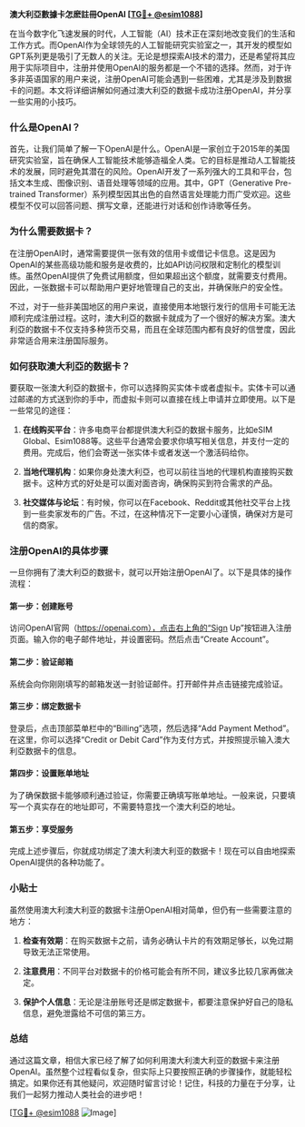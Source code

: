 **澳大利亞數據卡怎麽註冊OpenAI [[TG💪+ @esim1088](https://t.me/s/esim1088)]**

在当今数字化飞速发展的时代，人工智能（AI）技术正在深刻地改变我们的生活和工作方式。而OpenAI作为全球领先的人工智能研究实验室之一，其开发的模型如GPT系列更是吸引了无数人的关注。无论是想探索AI技术的潜力，还是希望将其应用于实际项目中，注册并使用OpenAI的服务都是一个不错的选择。然而，对于许多非英语国家的用户来说，注册OpenAI可能会遇到一些困难，尤其是涉及到数据卡的问题。本文将详细讲解如何通过澳大利亞的数据卡成功注册OpenAI，并分享一些实用的小技巧。

### 什么是OpenAI？

首先，让我们简单了解一下OpenAI是什么。OpenAI是一家创立于2015年的美国研究实验室，旨在确保人工智能技术能够造福全人类。它的目标是推动人工智能技术的发展，同时避免其潜在的风险。OpenAI开发了一系列强大的工具和平台，包括文本生成、图像识别、语音处理等领域的应用。其中，GPT（Generative Pre-trained Transformer）系列模型因其出色的自然语言处理能力而广受欢迎。这些模型不仅可以回答问题、撰写文章，还能进行对话和创作诗歌等任务。

### 为什么需要数据卡？

在注册OpenAI时，通常需要提供一张有效的信用卡或借记卡信息。这是因为OpenAI的某些高级功能和服务是收费的，比如API访问权限和定制化的模型训练。虽然OpenAI提供了免费试用额度，但如果超出这个额度，就需要支付费用。因此，一张数据卡可以帮助用户更好地管理自己的支出，并确保账户的安全性。

不过，对于一些非美国地区的用户来说，直接使用本地银行发行的信用卡可能无法顺利完成注册过程。这时，澳大利亞的数据卡就成为了一个很好的解决方案。澳大利亞的数据卡不仅支持多种货币交易，而且在全球范围内都有良好的信誉度，因此非常适合用来注册国际服务。

### 如何获取澳大利亞的数据卡？

要获取一张澳大利亞的数据卡，你可以选择购买实体卡或者虚拟卡。实体卡可以通过邮递的方式送到你的手中，而虚拟卡则可以直接在线上申请并立即使用。以下是一些常见的途径：

1. **在线购买平台**：许多电商平台都提供澳大利亞的数据卡服务，比如eSIM Global、Esim1088等。这些平台通常会要求你填写相关信息，并支付一定的费用。完成后，他们会寄送一张实体卡或者发送一个激活码给你。

2. **当地代理机构**：如果你身处澳大利亞，也可以前往当地的代理机构直接购买数据卡。这种方式的好处是可以面对面咨询，确保购买到符合需求的产品。

3. **社交媒体与论坛**：有时候，你可以在Facebook、Reddit或其他社交平台上找到一些卖家发布的广告。不过，在这种情况下一定要小心谨慎，确保对方是可信的商家。

### 注册OpenAI的具体步骤

一旦你拥有了澳大利亞的数据卡，就可以开始注册OpenAI了。以下是具体的操作流程：

#### 第一步：创建账号
访问OpenAI官网（https://openai.com），点击右上角的“Sign Up”按钮进入注册页面。输入你的电子邮件地址，并设置密码。然后点击“Create Account”。

#### 第二步：验证邮箱
系统会向你刚刚填写的邮箱发送一封验证邮件。打开邮件并点击链接完成验证。

#### 第三步：绑定数据卡
登录后，点击顶部菜单栏中的“Billing”选项，然后选择“Add Payment Method”。在这里，你可以选择“Credit or Debit Card”作为支付方式，并按照提示输入澳大利亞数据卡的信息。

#### 第四步：设置账单地址
为了确保数据卡能够顺利通过验证，你需要正确填写账单地址。一般来说，只要填写一个真实存在的地址即可，不需要特意找一个澳大利亞的地址。

#### 第五步：享受服务
完成上述步骤后，你就成功绑定了澳大利澳大利亚的数据卡！现在可以自由地探索OpenAI提供的各种功能了。

### 小贴士

虽然使用澳大利澳大利亚的数据卡注册OpenAI相对简单，但仍有一些需要注意的地方：

1. **检查有效期**：在购买数据卡之前，请务必确认卡片的有效期足够长，以免过期导致无法正常使用。
   
2. **注意费用**：不同平台对数据卡的价格可能会有所不同，建议多比较几家再做决定。

3. **保护个人信息**：无论是注册账号还是绑定数据卡，都要注意保护好自己的隐私信息，避免泄露给不可信的第三方。

### 总结

通过这篇文章，相信大家已经了解了如何利用澳大利澳大利亚的数据卡来注册OpenAI。虽然整个过程看似复杂，但实际上只要按照正确的步骤操作，就能轻松搞定。如果你还有其他疑问，欢迎随时留言讨论！记住，科技的力量在于分享，让我们一起努力推动人类社会的进步吧！

[[TG💪+ @esim1088](https://t.me/s/esim1088) ![Image](https://i.postimg.cc/4NQfJmqS/Snipaste-2025-05-13-00-14-12.png)]